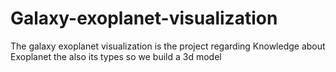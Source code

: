 # Galaxy-exoplanet-visualization
The galaxy exoplanet visualization is the project regarding Knowledge about Exoplanet the also its types so we build a 3d model
